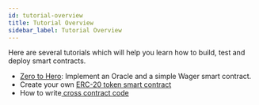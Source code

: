 ```yaml
---
id: tutorial-overview
title: Tutorial Overview
sidebar_label: Tutorial Overview
---
```


Here are several tutorials which will help you learn how to build, test and deploy smart contracts.

* [Zero to Hero](zero-to-hero.md): Implement an Oracle and a simple Wager smart contract.
* Create your own [ERC-20 token smart contract](token.md)
* How to write[ cross contract code](how-to-write-contracts-that-talk-to-each-other.md)
